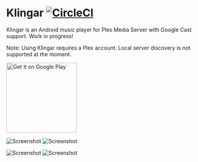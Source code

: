 Klingar [![CircleCI](https://circleci.com/gh/simonnorberg/klingar.svg?style=svg)](https://circleci.com/gh/simonnorberg/klingar)
=======

Klingar is an Android music player for Plex Media Server with Google Cast support. Work in progress!

Note: Using Klingar requires a Plex account. Local server discovery is not supported at the moment.

<a href="https://play.google.com/store/apps/details?id=net.simno.klingar"><img alt="Get it on Google Play" src="https://play.google.com/intl/en_us/badges/images/generic/en-play-badge.png" width=185 /></a>

![Screenshot](https://raw.github.com/simonnorberg/klingar/master/screenshots/klingar-browser-small.png)
![Screenshot](https://raw.github.com/simonnorberg/klingar/master/screenshots/klingar-player-small.png)

![Screenshot](https://raw.github.com/simonnorberg/klingar/master/screenshots/klingar-queue-small.png)
![Screenshot](https://raw.github.com/simonnorberg/klingar/master/screenshots/klingar-artist-small.png)
